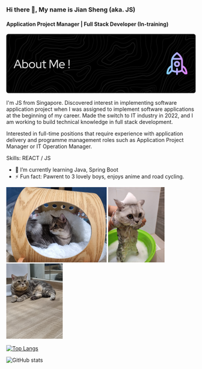 ### Hi there 👋, My name is Jian Sheng (aka. JS)
#### Application Project Manager | Full Stack Developer (In-training)
![Header](./github-header-image-2.png)

I'm JS from Singapore. Discovered interest in implementing software application project when I was assigned to implement software applications at the beginning of my career. Made the switch to IT industry in 2022, and I am working to build technical knowledge in full stack development.

Interested in full-time positions that require experience with application delivery and programme management roles such as Application Project Manager or IT Operation Manager.

Skills:  REACT / JS 

- 🌱 I’m currently learning Java, Spring Boot
- ⚡ Fun fact: Pawrent to 3 lovely boys, enjoys anime and road cycling. 

<div>
<img src="https://github.com/jswee1/jswee1/blob/main/1.jpeg" width= "267"/> 
<img src="https://github.com/jswee1/jswee1/blob/main/2.jpeg" width= "150"/>  
<img src="https://github.com/jswee1/jswee1/blob/main/3.jpeg" width= "150"/>
 </div>
    
   



[![Top Langs](https://github-readme-stats.vercel.app/api/top-langs/?username=jswee1)](https://github.com/anuraghazra/github-readme-stats)

![GitHub stats](https://github-readme-stats.vercel.app/api?username=jswee1&show_icons=true)  

